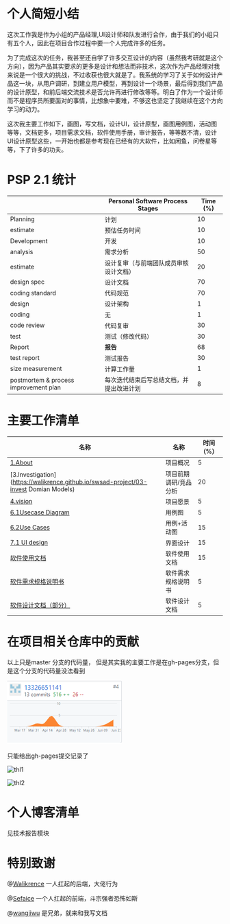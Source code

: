 # 个人简短小结

这次工作我是作为小组的产品经理,UI设计师和队友进行合作，由于我们的小组只有五个人，因此在项目合作过程中要一个人完成许多的任务。

为了完成这次的任务，我甚至还自学了许多交互设计的内容（虽然我考研就是这个方向），因为产品其实要求的更多是设计和想法而非技术，这次作为产品经理对我来说是一个很大的挑战，不过收获也很大就是了。我系统的学习了关于如何设计产品这一块，从用户调研，到建立用户模型，再到设计一个场景，最后得到我们产品的设计原型，和前后端交流技术是否允许再进行修改等等。明白了作为一个设计师而不是程序员所要面对的事情，比想象中要难，不够这也坚定了我继续在这个方向学习的动力。

这次我主要工作如下，画图，写文档，设计UI，设计原型，画图用例图，活动图等等，文档更多，项目需求文档，软件使用手册，审计报告，等等数不清，设计UI设计原型这些，一开始也都是参考现在已经有的大软件，比如闲鱼，问卷星等等，下了许多的功夫。



# PSP 2.1 统计

|                                       | Personal Software Process Stages         | Time (%) |
| ------------------------------------- | ---------------------------------------- | -------- |
| Planning                              | 计划                                     | 10       |
| estimate                              | 预估任务时间                             | 10       |
| Development                           | 开发                                     | 10       |
| analysis                              | 需求分析                                 | 50       |
| estimate                              | 设计复审（与前端团队成员审核设计文档）   | 20       |
| design spec                           | 设计文档                                 | 70       |
| coding standard                       | 代码规范                                 | 70       |
| design                                | 设计架构                                 | 1        |
| coding                                | 无                                       | 1        |
| code review                           | 代码复审                                 | 30       |
| test                                  | 测试（修改代码）                         | 30       |
| Report                                | **报告**                                 | 68       |
| test report                           | 测试报告                                 | 30       |
| size measurement                      | 计算工作量                               | 1        |
| postmortem & process improvement plan | 每次迭代结束后写总结文档，并提出改进计划 | 8        |



# 主要工作清单

| 名称                                                         | 名称                              | 时间（%） |
| ------------------------------------------------------------ | --------------------------------- | --------- |
| [1.About](https://walikrence.github.io/swsad-project/01-about) | 项目概况                        | 5         |
| [3.Investigation](https://walikrence.github.io/swsad-project/03-invest Domian Models) | 项目前期调研/竞品分析                          | 20      |
| [4.vision](https://walikrence.github.io/swsad-project/04-vision) | 项目愿景                          | 5        |
| [6.1Usecase Diagram](https://walikrence.github.io/swsad-project/6.1%20Usecase%20Diagram) | 用例图                          | 5         |
| [6.2Use Cases](https://walikrence.github.io/swsad-project/6.2%20Use%20Cases) | 用例+活动图                        | 15        |
| [7.1 UI design](https://walikrence.github.io/swsad-project/07.1%20UI%20design) | 界面设计                          | 15       |
| [软件使用文档](https://github.com/Walikrence/swsad-project/blob/gh-pages/%E5%AE%9E%E8%B7%B5%E9%9C%80%E6%8F%90%E4%BA%A4%E6%96%87%E6%A1%A3/%E8%BD%AF%E4%BB%B6%E8%AE%BE%E8%AE%A1%E6%96%87%E6%A1%A3.md) | 软件使用文档                   | 15        |
| [软件需求规格说明书](https://github.com/Walikrence/swsad-project/blob/gh-pages/%E5%AE%9E%E8%B7%B5%E9%9C%80%E6%8F%90%E4%BA%A4%E6%96%87%E6%A1%A3/%E8%BD%AF%E4%BB%B6%E9%9C%80%E6%B1%82%E8%A7%84%E6%A0%BC%E8%AF%B4%E6%98%8E%E4%B9%A6.md) | 软件需求规格说明书                 | 5         |
| [软件设计文档（部分）](https://github.com/Walikrence/swsad-project/blob/gh-pages/%E5%AE%9E%E8%B7%B5%E9%9C%80%E6%8F%90%E4%BA%A4%E6%96%87%E6%A1%A3/%E8%BD%AF%E4%BB%B6%E8%AE%BE%E8%AE%A1%E6%96%87%E6%A1%A3.md) | 软件设计文档           | 5         |



# 在项目相关仓库中的贡献

以上只是master 分支的代码量， 但是其实我的主要工作是在gh-pages分支，但是这个分支的代码量没法看到

![thl](images\thl.png)

只能给出gh-pages提交记录了 

![thl1](D:\系分\page\swsad-project\个人报告\images\thl1.png)





![thl2](D:\系分\page\swsad-project\个人报告\images\thl2.png)



# 个人博客清单

见技术报告模块



# 特别致谢

@[Walikrence](https://github.com/Walikrence)    一人扛起的后端，大佬行为

@[Sefaice](https://github.com/Sefaice)            一个人扛起的前端，斗宗强者恐怖如斯

@[wangjiwu](https://github.com/wangjiwu)   是兄弟，就来和我写文档


